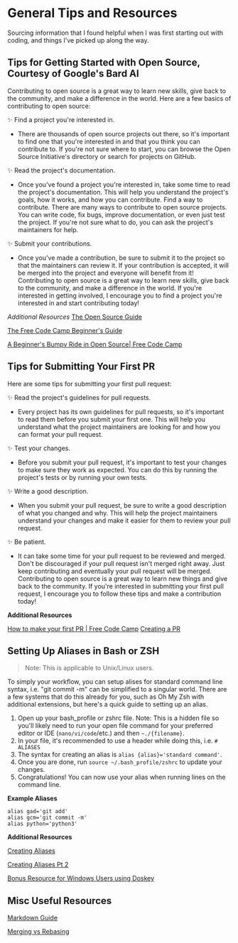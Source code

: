 # General Tips and Resources

Sourcing information that I found helpful when I was first starting out with coding, and things I've picked up along the way.

## Tips for Getting Started with Open Source, Courtesy of Google's Bard AI

Contributing to open source is a great way to learn new skills, give back to the community, and make a difference in the world. Here are a few basics of contributing to open source:

✨ Find a project you're interested in. 
* There are thousands of open source projects out there, so it's important to find one that you're interested in and that you think you can contribute to. If you're not sure where to start, you can browse the Open Source Initiative's directory or search for projects on GitHub.

✨ Read the project's documentation. 
* Once you've found a project you're interested in, take some time to read the project's documentation. This will help you understand the project's goals, how it works, and how you can contribute.
Find a way to contribute. There are many ways to contribute to open source projects. You can write code, fix bugs, improve documentation, or even just test the project. If you're not sure what to do, you can ask the project's maintainers for help.

✨ Submit your contributions. 
* Once you've made a contribution, be sure to submit it to the project so that the maintainers can review it. If your contribution is accepted, it will be merged into the project and everyone will benefit from it!
Contributing to open source is a great way to learn new skills, give back to the community, and make a difference in the world. If you're interested in getting involved, I encourage you to find a project you're interested in and start contributing today!

*Additional Resources*
[The Open Source Guide](https://opensource.guide/how-to-contribute/)

[The Free Code Camp Beginner's Guide](https://www.freecodecamp.org/news/how-to-contribute-to-open-source-projects-beginners-guide/)

[A Beginner's Bumpy Ride in Open Source| Free Code Camp](https://www.freecodecamp.org/news/a-beginners-very-bumpy-journey-through-the-world-of-open-source-4d108d540b39/)

## Tips for Submitting Your First PR

Here are some tips for submitting your first pull request:

✨ Read the project's guidelines for pull requests. 
* Every project has its own guidelines for pull requests, so it's important to read them before you submit your first one. This will help you understand what the project maintainers are looking for and how you can format your pull request.
  
✨ Test your changes. 
* Before you submit your pull request, it's important to test your changes to make sure they work as expected. You can do this by running the project's tests or by running your own tests.
  
✨ Write a good description. 
* When you submit your pull request, be sure to write a good description of what you changed and why. This will help the project maintainers understand your changes and make it easier for them to review your pull request.
  
✨ Be patient. 
* It can take some time for your pull request to be reviewed and merged. Don't be discouraged if your pull request isn't merged right away. Just keep contributing and eventually your pull request will be merged.
Contributing to open source is a great way to learn new things and give back to the community. If you're interested in submitting your first pull request, I encourage you to follow these tips and make a contribution today!

**Additional Resources**

[How to make your first PR | Free Code Camp](https://www.freecodecamp.org/news/how-to-make-your-first-pull-request-on-github-3/)
[Creating a PR](https://docs.github.com/en/pull-requests/collaborating-with-pull-requests/proposing-changes-to-your-work-with-pull-requests/creating-a-pull-request) 


## Setting Up Aliases in Bash or ZSH

> Note: This is applicable to Unix/Linux users.

To simply your workflow, you can setup alises for standard command line syntax, i.e. "git commit -m" can be simplified to a singular world. There are a few systems that do this already for you, such as Oh My Zsh with additional extensions, but here's a quick guide to setting up an alias.

1. Open up your bash_profile or zshrc file. Note: This is a hidden file so you'll likely need to run your open file command for your preferred editor or IDE (`nano/vi/code`/etc.) and then `~./{filename}`.
2. In your file, it's recommended to use a header while doing this, i.e. `# ALIASES` 
3. The syntax for creating an alias is `alias {alias}='standard command'`.
4. Once you are done, run `source ~/.bash_profile/zshrc` to update your changes.
5. Congratulations! You can now use your alias when running lines on the command line.

**Example Aliases**

```
alias gad='git add'
alias gcm='git commit -m'
alias python='python3'
```

**Additional Resources**

[Creating Aliases](https://code2care.org/howto/create-alias-in-macos)

[Creating Aliases Pt 2](https://wpbeaches.com/make-an-alias-in-bash-or-zsh-shell-in-macos-with-terminal/)

[Bonus Resource for Windows Users using Doskey](https://winaero.com/how-to-set-aliases-for-the-command-prompt-in-windows/)


## Misc Useful Resources

[Markdown Guide](https://www.markdownguide.org/basic-syntax/#horizontal-rules)

[Merging vs Rebasing](https://www.geeksforgeeks.org/git-difference-between-merging-and-rebasing/)

